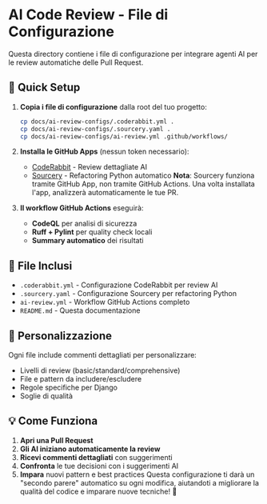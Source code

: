 # AI Code Review - File di Configurazione

Questa directory contiene i file di configurazione per integrare agenti AI per le review automatiche delle Pull Request.

## 🚀 Quick Setup

1. **Copia i file di configurazione** dalla root del tuo progetto:

   ```bash
   cp docs/ai-review-configs/.coderabbit.yml .
   cp docs/ai-review-configs/.sourcery.yaml .
   cp docs/ai-review-configs/ai-review.yml .github/workflows/
   ```

2. **Installa le GitHub Apps** (nessun token necessario):
   - [CodeRabbit](https://coderabbit.ai) - Review dettagliate AI
   - [Sourcery](https://sourcery.ai) - Refactoring Python automatico **Nota**: Sourcery funziona tramite GitHub App, non
     tramite GitHub Actions. Una volta installata l'app, analizzerà automaticamente le tue PR.
3. **Il workflow GitHub Actions** eseguirà:
   - **CodeQL** per analisi di sicurezza
   - **Ruff + Pylint** per quality check locali
   - **Summary automatico** dei risultati

## 📁 File Inclusi

- `.coderabbit.yml` - Configurazione CodeRabbit per review AI
- `.sourcery.yaml` - Configurazione Sourcery per refactoring Python
- `ai-review.yml` - Workflow GitHub Actions completo
- `README.md` - Questa documentazione

## 🔧 Personalizzazione

Ogni file include commenti dettagliati per personalizzare:

- Livelli di review (basic/standard/comprehensive)
- File e pattern da includere/escludere
- Regole specifiche per Django
- Soglie di qualità

## 💡 Come Funziona

1. **Apri una Pull Request**
2. **Gli AI iniziano automaticamente la review**
3. **Ricevi commenti dettagliati** con suggerimenti
4. **Confronta** le tue decisioni con i suggerimenti AI
5. **Impara** nuovi pattern e best practices Questa configurazione ti darà un "secondo parere" automatico su ogni
   modifica, aiutandoti a migliorare la qualità del codice e imparare nuove tecniche! 🚀

